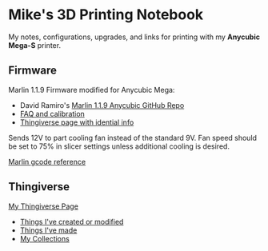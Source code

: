 Mike's 3D Printing Notebook
===========================

My notes, configurations, upgrades, and links for printing with my
**Anycubic Mega-S** printer.

Firmware
--------

Marlin 1.1.9 Firmware modified for Anycubic Mega:

* David Ramiro's [Marlin 1.1.9 Anycubic GitHub Repo](https://github.com/davidramiro/Marlin-Ai3M)
* [FAQ and calibration](https://github.com/davidramiro/Marlin-AI3M/wiki)
* [Thingiverse page with idential info](https://www.thingiverse.com/thing:3249319)

Sends 12V to part cooling fan instead of the standard 9V. Fan speed
should be set to 75% in slicer settings unless additional cooling is
desired.

[Marlin gcode reference](http://marlinfw.org/meta/gcode/)


Thingiverse
-----------

[My Thingiverse Page](https://www.thingiverse.com/greendog99)
* [Things I've created or modified](https://www.thingiverse.com/greendog99/designs)
* [Things I've made](https://www.thingiverse.com/greendog99/makes)
* [My Collections](https://www.thingiverse.com/greendog99/collections)

